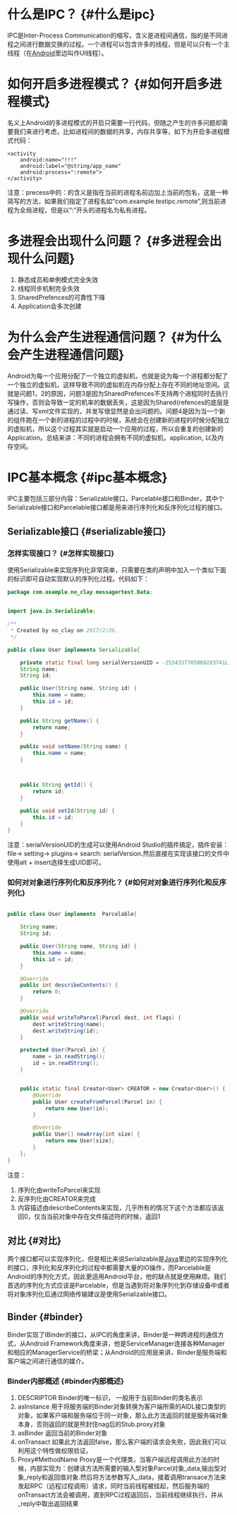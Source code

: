 # 什么是IPC？ {#什么是ipc}

IPC是Inter-Process Communication的缩写，含义是进程间通信，指的是不同进程之间进行数据交换的过程。一个进程可以包含许多的线程，但是可以只有一个主线程（在[Android](http://lib.csdn.net/base/android)里边叫作UI线程）。

# 如何开启多进程模式？ {#如何开启多进程模式}

名义上Android的多进程模式的开启只需要一行代码，但随之产生的许多问题却需要我们来进行考虑，比如进程间的数据的共享，内存共享等，如下为开启多进程模式代码：

```
<activity 
    android:name="!!!"
    android:label="@string/app_name"
    android:process=":remote">
</activity>
```

注意：precess中的：的含义是指在当前的进程名前边加上当前的包名，这是一种简写的方法，如果我们指定了进程名如“com.example.testipc.remote”,则当前进程为全局进程，但是以“:”开头的进程名为私有进程。

# 多进程会出现什么问题？ {#多进程会出现什么问题}

1. 静态成员和单例模式完全失效
2. 线程同步机制完全失效
3. SharedPrefences的可靠性下降
4. Application会多次创建

# 为什么会产生进程通信问题？ {#为什么会产生进程通信问题}

Android为每一个应用分配了一个独立的虚拟机，也就是说为每一个进程都分配了一个独立的虚拟机，这样导致不同的虚拟机在内存分配上存在不同的地址空间。这就是问题1，2的原因，问题3是因为SharedPrefences不支持两个进程同时去执行写操作，否则会导致一定的机率的数据丢失，这是因为Shared{refences的底层是通过读、写xml文件实现的，并发写很显然是会出问题的。问题4是因为当一个新的组件跑在一个新的进程的过程中的时候，系统会在创建新的进程的时候分配独立的虚拟机，所以这个过程其实就是启动一个应用的过程，所以会重复的创建新的Application。总结来讲：不同的进程会拥有不同的虚拟机，application, 以及内存空间。

# IPC基本概念 {#ipc基本概念}

IPC主要包括三部分内容：Serializable接口，Parcelable接口和Binder，其中个Serializable接口和Parcelable接口都是用来进行序列化和反序列化过程的接口。

## Serializable接口 {#serializable接口}

### 怎样实现接口？ {#怎样实现接口}

使用Serializable来实现序列化非常简单，只需要在类的声明中加入一个类似下面的标识即可自动实现默认的序列化过程。代码如下：

```java
package com.example.no_clay.messagertest.Data;


import java.io.Serializable;

/**
 * Created by no_clay on 2017/2/26.
 */

public class User implements Serializable{

    private static final long serialVersionUID = -2534337785069283741L;
    String name;
    String id;

    public User(String name, String id) {
        this.name = name;
        this.id = id;
    }

    public String getName() {
        return name;
    }

    public void setName(String name) {
        this.name = name;
    }



    public String getId() {
        return id;
    }

    public void setId(String id) {
        this.id = id;
    }
}
```

注意：serialVersionUID的生成可以使用Android Studio的插件搞定，插件安装：file-&gt; setting-&gt; plugins-&gt; search: serialVersion.然后直接在实现该接口的文件中使用alt + insert选择生成UID即可。

### 如何对对象进行序列化和反序列化？ {#如何对对象进行序列化和反序列化}

```java

public class User implements  Parcelable{

    String name;
    String id;

    public User(String name, String id) {
        this.name = name;
        this.id = id;
    }

    @Override
    public int describeContents() {
        return 0;
    }

    @Override
    public void writeToParcel(Parcel dest, int flags) {
        dest.writeString(name);
        dest.writeString(id);
    }

    protected User(Parcel in) {
        name = in.readString();
        id = in.readString();
    }


    public static final Creator<User> CREATOR = new Creator<User>() {
        @Override
        public User createFromParcel(Parcel in) {
            return new User(in);
        }

        @Override
        public User[] newArray(int size) {
            return new User[size];
        }
    };
}
```

注意：  
1. 序列化由writeToParcel来实现  
2. 反序列化由CREATOR来完成  
3. 内容描述由describeContents来实现，几乎所有的情况下这个方法都应该返回0，仅当当前对象中存在文件描述符的时候，返回1

## 对比 {#对比}

两个接口都可以实现序列化，但是相比来说Serializable是[Java](http://lib.csdn.net/base/javase)里边的实现序列化的接口，序列化和反序列化的过程中都需要大量的IO操作，而Parcelable是Android的序列化方式，因此更适用Android平台，他的缺点就是使用麻烦。我们首选的序列化方式应该是Parcelable，但是当遇到将对象序列化到存储设备中或者将对象序列化后通过网络传输建议是使用Serializable接口。

## Binder {#binder}

Binder实现了IBinder的接口，从IPC的角度来讲，Binder是一种跨进程的通信方式，从Android Framework角度来讲，他是ServiceManager连接各种Manager和相应的ManagerService的桥梁；从Android的应用层来讲，Binder是服务端和客户端之间进行通信的媒介。

### Binder内部概述 {#binder内部概述}

1. DESCRIPTOR Binder的唯一标识， 一般用于当前Binder的类名表示
2. asInstance 用于将服务端的Binder对象转换为客户端所需的AIDL接口类型的对象，如果客户端和服务端位于同一对象，那么此方法返回的就是服务端对象本身，否则返回的就是熊封住nag后的Stub.proxy对象
3. asBinder 返回当前的Binder对象
4. onTransact 如果此方法返回false，那么客户端的请求会失败，因此我们可以利用这个特性做权限验证。
5. Proxy\#MethodName Proxy是一个代理类，当客户端远程调用此方法的时候，内部实现为：创建该方法所需要的输入型对象Parcel对象\_data,输出型对象\_reply和返回值对象.然后将方法参数写入\_data，接着调用transace方法来发起RPC（远程过程调用）请求，同时当前线程被挂起，然后服务端的onTransact方法会被调用，直到RPC过程返回后，当前线程继续执行，并从\_reply中取出返回结果



